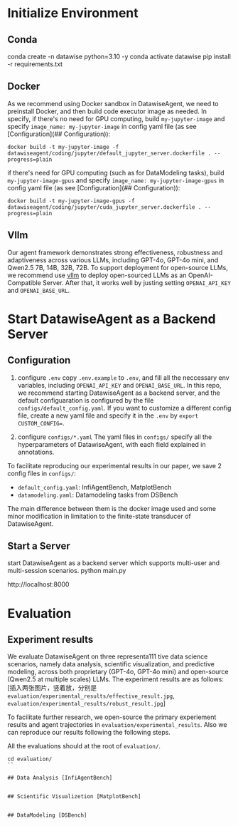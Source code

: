 
# Initialize Environment
## Conda
conda create -n datawise python=3.10 -y
conda activate datawise
pip install -r requirements.txt

## Docker
As we recommend using Docker sandbox in DatawiseAgent, we need to preinstall Docker, and then build code executor image as needed.
In specify,
if there's no need for GPU computing, build `my-jupyter-image` and specify `image_name: my-jupyter-image` in config yaml file (as see [Configuration](## Configuration)):

```
docker build -t my-jupyter-image -f datawiseagent/coding/jupyter/default_jupyter_server.dockerfile . --progress=plain
```

if there's need for GPU computing (such as for DataModeling tasks), build `my-jupyter-image-gpus` and specify `image_name: my-jupyter-image-gpus` in config yaml file (as see [Configuration](## Configuration)):

```
docker build -t my-jupyter-image-gpus -f datawiseagent/coding/jupyter/cuda_jupyter_server.dockerfile . --progress=plain
```

## Vllm
Our agent framework demonstrates strong effectiveness, robustness and adaptiveness across various LLMs, including GPT-4o, GPT-4o mini, and Qwen2.5 7B, 14B, 32B, 72B. To support deployment for open-source LLMs, we recommend use [vllm](https://docs.vllm.ai/en/latest/serving/openai_compatible_server.html) to deploy open-sourced LLMs as an OpenAI-Compatible Server. After that, it works well by justing setting `OPENAI_API_KEY` and `OPENAI_BASE_URL`.



# Start DatawiseAgent as a Backend Server

## Configuration
1. configure `.env`
copy `.env.example` to `.env`, and fill all the neccessary env variables, including `OPENAI_API_KEY` and `OPENAI_BASE_URL`. In this repo, we recommend starting DatawiseAgent as a backend server, and the default configuaration is configured by the file `configs/default_config.yaml`. If you want to customize a different config file, create a new yaml file and specify it in the `.env` by `export CUSTOM_CONFIG=`.

2. configure `configs/*.yaml`
The yaml files in `configs/` specify all the hyperparameters of DatawiseAgent, with each field explained in annotations.

To facilitate reproducing our experimental results in our paper, we save 2 config files in `configs/`:
- `default_config.yaml`: InfiAgentBench, MatplotBench
- `datamodeling.yaml`: Datamodeling tasks from DSBench

The main difference between them is the docker image used and some minor modification in limitation to the finite-state transducer of DatawiseAgent.

## Start a Server

start DatawiseAgent as a backend server which supports multi-user and multi-session scenarios.
python main.py

http://localhost:8000


# Evaluation

## Experiment results
We evaluate DatawiseAgent on three representa111 tive data science scenarios, namely data analysis, scientific visualization, and predictive modeling,
across both proprietary (GPT-4o, GPT-4o mini) and open-source (Qwen2.5 at multiple scales) LLMs. The experiment results are as follows:
[插入两张图片，竖着放，分别是`evaluation/experimental_results/effective_result.jpg`, `evaluation/experimental_results/robust_result.jpg`]


To facilitate further research, we open-source the primary experiement results and agent trajectories in `evaluation/experimental_results`.
Also we can reproduce our results following the following steps.

All the evaluations should at the root of `evaluation/`.
```
cd evaluation/
``

## Data Analysis [InfiAgentBench]


## Scientific Visualizetion [MatplotBench]


## DataModeling [DSBench]


